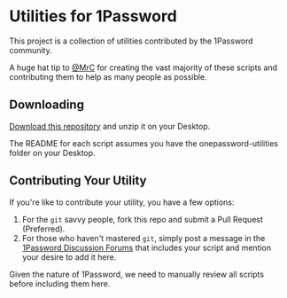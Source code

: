 # Utilities for 1Password

This project is a collection of utilities contributed by the 1Password community. 

A huge hat tip to [@MrC](https://discussions.agilebits.com/profile/77142/MrC) for creating the vast majority of these scripts and contributing them to help as many people as possible. 

## Downloading

[Download this repository](https://github.com/AgileBits/onepassword-utilities/archive/master.zip) and unzip it on your Desktop.

The README for each script assumes you have the onepassword-utilities folder on your Desktop.

## Contributing Your Utility

If you're like to contribute your utility, you have a few options:

1. For the `git` savvy people, fork this repo and submit a Pull Request (Preferred).
2. For those who haven't mastered `git`, simply post a message in the [1Password Discussion Forums](https://discussions.agilebits.com/) that includes your script and mention your desire to add it here.

Given the nature of 1Password, we need to manually review all scripts before including them here. 